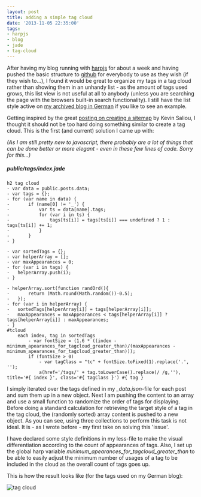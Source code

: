 ```yaml
---
layout: post
title: adding a simple tag cloud
date: '2013-11-05 22:35:00'
tags:
- harpjs
- blog
- jade
- tag-cloud
---
```



After having my blog running with [harpjs](http://harpjs.com) for about a week and having pushed the basic structure to [github](https://github.com/hwesselmann/hb-hdawg-blog) for everybody to use as they wish (if they wish to...), I found it would be great to organize my tags in a tag cloud rather than showing them in an unhandy list - as the amount of tags used grows, this list view is not useful at all to anybody (unless you are searching the page with the browsers built-in search functionality). I still have the list style active on [my archived blog in German](http://blog.h-dawg.de) if you like to see an example.

Getting inspired by the great [posting on creating a sitemap](http://kevin.saliou.name/posts/2013-10-28-harpjs-adding-a-sitemap.html) by Kevin Saliou, I thought it should not be too hard doing something similar to create a tag cloud. This is the first (and current) solution I came up with:

_(As I am still pretty new to javascript, there probably are a lot of things that can be done better or more elegant - even in these few lines of code. Sorry for this...)_
	
##### public/tags/index.jade

	h2 tag cloud
	- var data = public.posts.data;
	- var tags = {};
	- for (var name in data) {
	-		if (name[0] != '_') {
	-			var ts = data[name].tags;
	-			for (var i in ts) {
	-				tags[ts[i]] = tags[ts[i]] === undefined ? 1 : tags[ts[i]] += 1;
	-			}
	-		}
	- }
	
	- var sortedTags = {};
	- var helperArray = [];
	- var maxAppearances = 0;
	- for (var i in tags) {
	- 	helperArray.push(i);
	- }
	
	- helperArray.sort(function randOrd(){
	-		return (Math.round(Math.random())-0.5);
	-	});
	- for (var i in helperArray) {
	- 	sortedTags[helperArray[i]] = tags[helperArray[i]];
	- 	maxAppearances = maxAppearances < tags[helperArray[i]] ? tags[helperArray[i]] : maxAppearances;
	- }
	#tcloud
		each index, tag in sortedTags
			- var fontSize = (1.6 * ((index - minimum_apearances_for_tagcloud_greater_than)/(maxAppearances - minimum_apearances_for_tagcloud_greater_than)));
			if (fontSize > 0)
				- var tagClass = "tc" + fontSize.toFixed(1).replace('.', '');
				a(href='/tags/' + tag.toLowerCase().replace(/ /g,''), title='#{ index }', class='#{ tagClass }') #{ tag } 

I simply iterated over the tags defined in my _\_data.json_-file for each post and sum them up in a new object. Next I am pushing the content to an array and use a small function to randomize the order of tags for displaying. Before doing a standard calculation for retrieving the target style of a tag in the tag cloud, the (randomly sorted) array content is pushed to a new object. As you can see, using three collections to perform this task is not ideal. It is - as I wrote before - my first take on solving this 'issue'.

I have declared some style definitions in my less-file to make the visual differentiation according to the count of appearances of tags. Also, I set up the global harp variable _minimum\_apearances\_for\_tagcloud\_greater\_than_ to be able to easily adjust the minimum number of usages of a tag to be included in the cloud as the overall count of tags goes up.

This is how the result looks like (for the tags used on my German blog):

![tag cloud](/content/images/2014/Sep/hdawg_de_tagcloud.png)